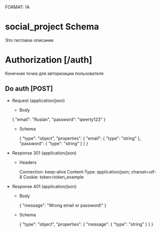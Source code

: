 FORMAT: 1A

# social_project Schema
Это тестовое описание

# Authorization [/auth]

Конечная точка для авторизации пользователя

## Do auth [POST]

+ Request (application/json)

    + Body

    {
        "email": "Ruslan",
        "password": "qwerty123"
    }

    + Schema

        {
            "type": "object",
            "properties": {
                "email": {
                    "type": "string"
                },
                "password": {
                    "type": "string"
                }
            }
        }

+ Response 301 (application/json)

    + Headers

        Connection: keep-alive
        Content-Type: application/json; charset=utf-8
        Cookie: token=token_example


+ Response 401 (application/json)

    + Body

        {
            "message": "Wrong email or password!"
        }

    + Schema

        {
            "type": "object",
            "properties": {
                "message": {
                    "type": "string"
                }
            }
        }